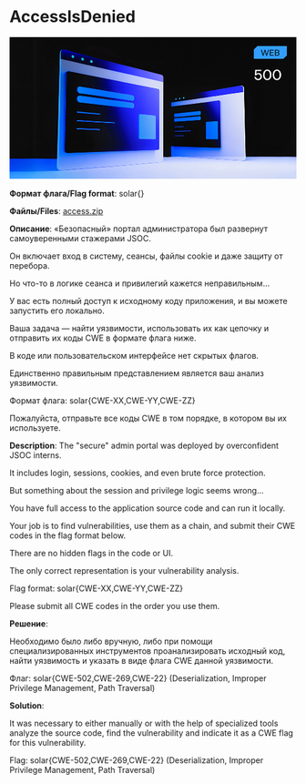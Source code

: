 # AccessIsDenied

![alt text](WEB.jpg)

**Формат флага/Flag format**: solar{}

**Файлы/Files**: [access.zip](access.zip)

**Описание**:
«Безопасный» портал администратора был развернут самоуверенными стажерами JSOC. 

Он включает вход в систему, сеансы, файлы cookie и даже защиту от перебора. 

Но что-то в логике сеанса и привилегий кажется неправильным...

У вас есть полный доступ к исходному коду приложения, и вы можете запустить его локально. 

Ваша задача — найти уязвимости, использовать их как цепочку и отправить их коды CWE в формате флага ниже. 

В коде или пользовательском интерфейсе нет скрытых флагов.

Единственно правильным представлением является ваш анализ уязвимости.

Формат флага: solar{CWE-XX,CWE-YY,CWE-ZZ}

Пожалуйста, отправьте все коды CWE в том порядке, в котором вы их используете.

**Description**: 
The "secure" admin portal was deployed by overconfident JSOC interns.

It includes login, sessions, cookies, and even brute force protection.

But something about the session and privilege logic seems wrong...

You have full access to the application source code and can run it locally.

Your job is to find vulnerabilities, use them as a chain, and submit their CWE codes in the flag format below.

There are no hidden flags in the code or UI.

The only correct representation is your vulnerability analysis.

Flag format: solar{CWE-XX,CWE-YY,CWE-ZZ}

Please submit all CWE codes in the order you use them.

**Решение**:

Необходимо было либо вручную, либо при помощи специализированных инструментов проанализировать исходный код, найти уязвимость и указать в виде флага CWE данной уязвимости.

Флаг: solar{CWE-502,CWE-269,CWE-22} (Deserialization, Improper Privilege Management, Path Traversal)

**Solution**:

It was necessary to either manually or with the help of specialized tools analyze the source code, find the vulnerability and indicate it as a CWE flag for this vulnerability.

Flag: solar{CWE-502,CWE-269,CWE-22} (Deserialization, Improper Privilege Management, Path Traversal)